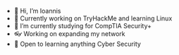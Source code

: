 - 👋 Hi, I’m Ioannis
- 👀 Currently working on TryHackMe and learning Linux 
- 📖 I’m currently studying for CompTIA Security+
- 👓 Working on expanding my network 
- 👔 Open to learning anything Cyber Security

<!---
Ioannis22/Ioannis22 is a ✨ special ✨ repository because its `README.md` (this file) appears on your GitHub profile.
You can click the Preview link to take a look at your changes.
--->
